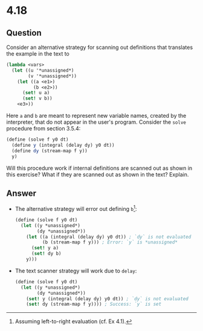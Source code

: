 # 4.18

## Question

Consider an alternative strategy for scanning out definitions that translates the example in the text to

```scheme
(lambda <vars>
  (let ((u '*unassigned*)
        (v '*unassigned*))
    (let ((a <e1>)
          (b <e2>))
      (set! u a)
      (set! v b))
    <e3>))
```

Here `a` and `b` are meant to represent new variable names, created by the interpreter, that do not appear in the user's program. Consider the `solve` procedure from section 3.5.4:

```scheme
(define (solve f y0 dt)
  (define y (integral (delay dy) y0 dt))
  (define dy (stream-map f y))
  y)
```

Will this procedure work if internal definitions are scanned out as shown in this exercise? What if they are scanned out as shown in the text? Explain.

## Answer

* The alternative strategy will error out defining `b`[^1]:
    ```scheme
    (define (solve f y0 dt)
      (let ((y *unassigned*)
            (dy *unassigned*))
        (let ((a (integral (delay dy) y0 dt)) ; `dy` is not evaluated
              (b (stream-map f y))) ; Error: `y` is *unassigned*
          (set! y a)
          (set! dy b)
        y)))
    ```

* The text scanner strategy will work due to `delay`:
    ```scheme
    (define (solve f y0 dt)
      (let ((y *unassigned*)
            (dy *unassigned*))
        (set! y (integral (delay dy) y0 dt)) ; `dy` is not evaluated
        (set! dy (stream-map f y)))) ; Success: `y` is set
    ```

[^1]: Assuming left-to-right evaluation (cf. Ex 4.1).

